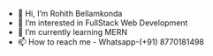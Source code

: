 - 👋 Hi, I’m Rohith Bellamkonda
- 👀 I’m interested in FullStack Web Development
- 🌱 I’m currently learning MERN
- 📫 How to reach me - Whatsapp-(+91) 8770181498

<!---
rohithb4560/rohithb4560 is a ✨ special ✨ repository because its `README.md` (this file) appears on your GitHub profile.
You can click the Preview link to take a look at your changes.
--->
